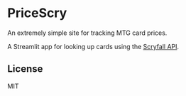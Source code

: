 # PriceScry
An extremely simple site for tracking MTG card prices.

A Streamlit app for looking up cards using the [Scryfall API](https://scryfall.com/docs/api).

## License
MIT
